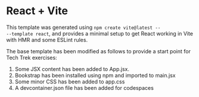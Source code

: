 # React + Vite

This template was generated using <code>npm create vite@latest -- --template react</code>, and provides a minimal setup to get React working in Vite with HMR and some ESLint rules.

The base template has been modified as follows to provide a start point for Tech Trek exercises:

1. Some JSX content has been added to App.jsx. 
1. Bookstrap has been installed using npm and imported to main.jsx
1. Some minor CSS has been added to app.css
1. A devcontainer.json file has been added for codespaces